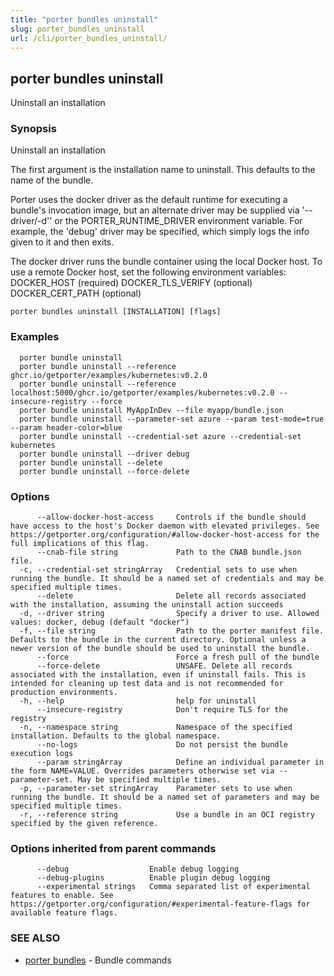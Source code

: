 ```yaml
---
title: "porter bundles uninstall"
slug: porter_bundles_uninstall
url: /cli/porter_bundles_uninstall/
---
```

## porter bundles uninstall

Uninstall an installation

### Synopsis

Uninstall an installation

The first argument is the installation name to uninstall. This defaults to the name of the bundle.

Porter uses the docker driver as the default runtime for executing a bundle's invocation image, but an alternate driver may be supplied via '--driver/-d'' or the PORTER_RUNTIME_DRIVER environment variable.
For example, the 'debug' driver may be specified, which simply logs the info given to it and then exits.

The docker driver runs the bundle container using the local Docker host. To use a remote Docker host, set the following environment variables:
  DOCKER_HOST (required)
  DOCKER_TLS_VERIFY (optional)
  DOCKER_CERT_PATH (optional)


```
porter bundles uninstall [INSTALLATION] [flags]
```

### Examples

```
  porter bundle uninstall
  porter bundle uninstall --reference ghcr.io/getporter/examples/kubernetes:v0.2.0
  porter bundle uninstall --reference localhost:5000/ghcr.io/getporter/examples/kubernetes:v0.2.0 --insecure-registry --force
  porter bundle uninstall MyAppInDev --file myapp/bundle.json
  porter bundle uninstall --parameter-set azure --param test-mode=true --param header-color=blue
  porter bundle uninstall --credential-set azure --credential-set kubernetes
  porter bundle uninstall --driver debug
  porter bundle uninstall --delete
  porter bundle uninstall --force-delete

```

### Options

```
      --allow-docker-host-access     Controls if the bundle should have access to the host's Docker daemon with elevated privileges. See https://getporter.org/configuration/#allow-docker-host-access for the full implications of this flag.
      --cnab-file string             Path to the CNAB bundle.json file.
  -c, --credential-set stringArray   Credential sets to use when running the bundle. It should be a named set of credentials and may be specified multiple times.
      --delete                       Delete all records associated with the installation, assuming the uninstall action succeeds
  -d, --driver string                Specify a driver to use. Allowed values: docker, debug (default "docker")
  -f, --file string                  Path to the porter manifest file. Defaults to the bundle in the current directory. Optional unless a newer version of the bundle should be used to uninstall the bundle.
      --force                        Force a fresh pull of the bundle
      --force-delete                 UNSAFE. Delete all records associated with the installation, even if uninstall fails. This is intended for cleaning up test data and is not recommended for production environments.
  -h, --help                         help for uninstall
      --insecure-registry            Don't require TLS for the registry
  -n, --namespace string             Namespace of the specified installation. Defaults to the global namespace.
      --no-logs                      Do not persist the bundle execution logs
      --param stringArray            Define an individual parameter in the form NAME=VALUE. Overrides parameters otherwise set via --parameter-set. May be specified multiple times.
  -p, --parameter-set stringArray    Parameter sets to use when running the bundle. It should be a named set of parameters and may be specified multiple times.
  -r, --reference string             Use a bundle in an OCI registry specified by the given reference.
```

### Options inherited from parent commands

```
      --debug                  Enable debug logging
      --debug-plugins          Enable plugin debug logging
      --experimental strings   Comma separated list of experimental features to enable. See https://getporter.org/configuration/#experimental-feature-flags for available feature flags.
```

### SEE ALSO

* [porter bundles](/cli/porter_bundles/)	 - Bundle commands

